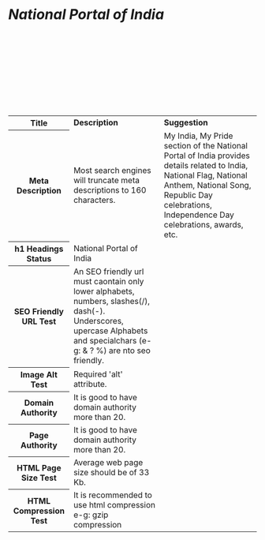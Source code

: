 <html>
<body>
<table>
<b><i><H1>National Portal of India</H1></i></b>
<tr>
<th><b>Title</b></th>
<td><b>Description</b></td>
<td><b>Suggestion</b></td><br>
</tr>
<tr>
<th>Meta Description</th>
<td>Most search engines will truncate meta descriptions to 160 characters.</td>
<td> My India, My Pride section of the National Portal of India provides details related to India, National Flag, National Anthem, National Song, Republic Day celebrations, Independence Day celebrations, awards, etc.</td><br>
</tr>
<tr>
<th>h1 Headings Status</th>
<td>National Portal of India</td><br>
</tr>
<tr>
<th>SEO Friendly URL Test</th>
<td>An SEO friendly url must caontain only lower alphabets, numbers, slashes(/), dash(-). Underscores, upercase Alphabets and specialchars (e-g: & ? %) are nto seo friendly.</td><br>
</tr>
<tr>
<th>Image Alt Test</th>
<td>Required 'alt' attribute.</td><br>
</tr>
<tr>
<th>Domain Authority</th>
<td>It is good to have domain authority more than 20.</td><br>
</tr>
<tr>
<th>Page Authority</th>
<td>It is good to have domain authority more than 20.</td><br>
</tr>
<tr>
<th>HTML Page Size Test</th>
<td>Average web page size should be of 33 Kb. </td><br>
</tr>
<tr>
<th>HTML Compression Test</th>
<td>It is recommended to use html compression e-g: gzip compression </td><br>
</tr>
</table>
</body>
</html>
